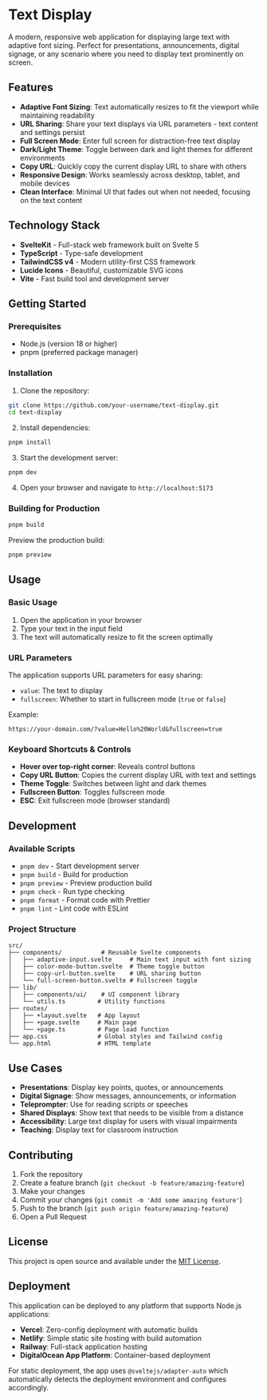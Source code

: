 # Text Display

A modern, responsive web application for displaying large text with adaptive font sizing. Perfect for presentations, announcements, digital signage, or any scenario where you need to display text prominently on screen.

## Features

- **Adaptive Font Sizing**: Text automatically resizes to fit the viewport while maintaining readability
- **URL Sharing**: Share your text displays via URL parameters - text content and settings persist
- **Full Screen Mode**: Enter full screen for distraction-free text display
- **Dark/Light Theme**: Toggle between dark and light themes for different environments
- **Copy URL**: Quickly copy the current display URL to share with others
- **Responsive Design**: Works seamlessly across desktop, tablet, and mobile devices
- **Clean Interface**: Minimal UI that fades out when not needed, focusing on the text content

## Technology Stack

- **SvelteKit** - Full-stack web framework built on Svelte 5
- **TypeScript** - Type-safe development
- **TailwindCSS v4** - Modern utility-first CSS framework
- **Lucide Icons** - Beautiful, customizable SVG icons
- **Vite** - Fast build tool and development server

## Getting Started

### Prerequisites

- Node.js (version 18 or higher)
- pnpm (preferred package manager)

### Installation

1. Clone the repository:

```bash
git clone https://github.com/your-username/text-display.git
cd text-display
```

2. Install dependencies:

```bash
pnpm install
```

3. Start the development server:

```bash
pnpm dev
```

4. Open your browser and navigate to `http://localhost:5173`

### Building for Production

```bash
pnpm build
```

Preview the production build:

```bash
pnpm preview
```

## Usage

### Basic Usage

1. Open the application in your browser
2. Type your text in the input field
3. The text will automatically resize to fit the screen optimally

### URL Parameters

The application supports URL parameters for easy sharing:

- `value`: The text to display
- `fullscreen`: Whether to start in fullscreen mode (`true` or `false`)

Example:

```
https://your-domain.com/?value=Hello%20World&fullscreen=true
```

### Keyboard Shortcuts & Controls

- **Hover over top-right corner**: Reveals control buttons
- **Copy URL Button**: Copies the current display URL with text and settings
- **Theme Toggle**: Switches between light and dark themes
- **Fullscreen Button**: Toggles fullscreen mode
- **ESC**: Exit fullscreen mode (browser standard)

## Development

### Available Scripts

- `pnpm dev` - Start development server
- `pnpm build` - Build for production
- `pnpm preview` - Preview production build
- `pnpm check` - Run type checking
- `pnpm format` - Format code with Prettier
- `pnpm lint` - Lint code with ESLint

### Project Structure

```
src/
├── components/           # Reusable Svelte components
│   ├── adaptive-input.svelte     # Main text input with font sizing
│   ├── color-mode-button.svelte  # Theme toggle button
│   ├── copy-url-button.svelte    # URL sharing button
│   └── full-screen-button.svelte # Fullscreen toggle
├── lib/
│   ├── components/ui/    # UI component library
│   └── utils.ts         # Utility functions
├── routes/
│   ├── +layout.svelte   # App layout
│   ├── +page.svelte     # Main page
│   └── +page.ts         # Page load function
├── app.css              # Global styles and Tailwind config
└── app.html             # HTML template
```

## Use Cases

- **Presentations**: Display key points, quotes, or announcements
- **Digital Signage**: Show messages, announcements, or information
- **Teleprompter**: Use for reading scripts or speeches
- **Shared Displays**: Show text that needs to be visible from a distance
- **Accessibility**: Large text display for users with visual impairments
- **Teaching**: Display text for classroom instruction

## Contributing

1. Fork the repository
2. Create a feature branch (`git checkout -b feature/amazing-feature`)
3. Make your changes
4. Commit your changes (`git commit -m 'Add some amazing feature'`)
5. Push to the branch (`git push origin feature/amazing-feature`)
6. Open a Pull Request

## License

This project is open source and available under the [MIT License](LICENSE).

## Deployment

This application can be deployed to any platform that supports Node.js applications:

- **Vercel**: Zero-config deployment with automatic builds
- **Netlify**: Simple static site hosting with build automation
- **Railway**: Full-stack application hosting
- **DigitalOcean App Platform**: Container-based deployment

For static deployment, the app uses `@sveltejs/adapter-auto` which automatically detects the deployment environment and configures accordingly.
